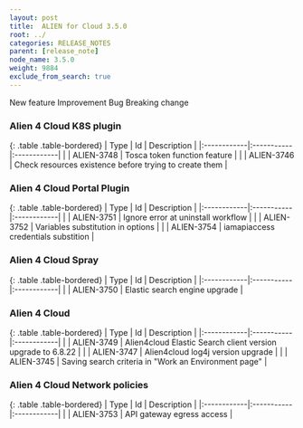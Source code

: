 ```yaml
---
layout: post
title:  ALIEN for Cloud 3.5.0
root: ../
categories: RELEASE_NOTES
parent: [release_note]
node_name: 3.5.0
weight: 9884
exclude_from_search: true
---
```





<i class="fa fa-plus text-success"></i> New feature <i class="fa fa-level-up text-primary"></i> Improvement  <i class="fa fa-bug text-danger"></i> Bug <i class="fa fa-exclamation-triangle text-warning"></i> Breaking change


### Alien 4 Cloud K8S plugin



  {: .table .table-bordered}
  | Type        | Id         | Description |
  |:------------|:-----------|:------------|
    |  <i class="fa fa-plus text-success"></i> | ALIEN-3748 | Tosca token function feature  |
      |  <i class="fa fa-level-up text-primary"></i> | ALIEN-3746 | Check resources existence before trying to create them  |
    


### Alien 4 Cloud Portal Plugin



  {: .table .table-bordered}
  | Type        | Id         | Description |
  |:------------|:-----------|:------------|
      |  <i class="fa fa-level-up text-primary"></i> | ALIEN-3751 | Ignore error at uninstall workflow  |
    |  <i class="fa fa-level-up text-primary"></i> | ALIEN-3752 | Variables substitution in options  |
    |  <i class="fa fa-level-up text-primary"></i> | ALIEN-3754 | iamapiaccess credentials substition  |
    


### Alien 4 Cloud Spray



  {: .table .table-bordered}
  | Type        | Id         | Description |
  |:------------|:-----------|:------------|
    |  <i class="fa fa-plus text-success"></i> | ALIEN-3750 | Elastic search engine upgrade  |
      


### Alien 4 Cloud



  {: .table .table-bordered}
  | Type        | Id         | Description |
  |:------------|:-----------|:------------|
    |  <i class="fa fa-plus text-success"></i> | ALIEN-3749 | Alien4cloud Elastic Search client version upgrade to 6.8.22  |
      |  <i class="fa fa-level-up text-primary"></i> | ALIEN-3747 | Alien4cloud log4j version upgrade  |
      |  <i class="fa fa-level-up text-primary"></i> | ALIEN-3745 | Saving search criteria in "Work an Environment page" |


### Alien 4 Cloud Network policies



  {: .table .table-bordered}
  | Type        | Id         | Description |
  |:------------|:-----------|:------------|
      |  <i class="fa fa-level-up text-primary"></i> | ALIEN-3753 | API gateway egress access  |
    

